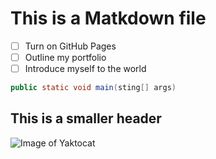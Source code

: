 # This is a Matkdown file

- [ ] Turn on GitHub Pages
- [ ] Outline my portfolio
- [ ] Introduce myself to the world

```java
public static void main(sting[] args)
```

## This is a smaller header

![Image of Yaktocat](https://octodex.github.com/images/yaktocat.png)


